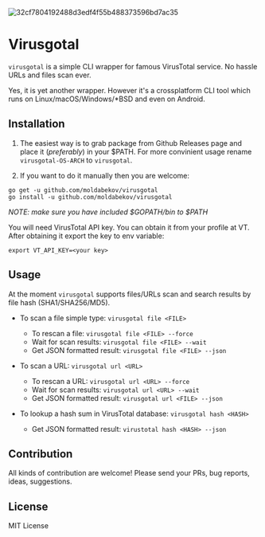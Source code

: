 ![32cf7804192488d3edf4f55b488373596bd7ac35](https://user-images.githubusercontent.com/669547/35134359-108c002c-fd00-11e7-9539-32e021a22735.png)

# Virusgotal

`virusgotal` is a simple CLI wrapper for famous VirusTotal service. No hassle URLs and files scan ever.

Yes, it is yet another wrapper. However it's a crossplatform CLI tool which runs on Linux/macOS/Windows/\*BSD and even on Android.


## Installation

1. The easiest way is to grab package from Github Releases page and place it (*preferably*) in your $PATH.
For more convinient usage rename `virusgotal-OS-ARCH` to `virusgotal`.

2. If you want to do it manually then you are welcome:
```
go get -u github.com/moldabekov/virusgotal
go install -u github.com/moldabekov/virusgotal
```
*NOTE: make sure you have included $GOPATH/bin to $PATH*

You will need VirusTotal API key. You can obtain it from your profile at VT.
After obtaining it export the key to env variable:

`export VT_API_KEY=<your key>`

## Usage

At the moment `virusgotal` supports files/URLs scan and search results by file hash (SHA1/SHA256/MD5).

* To scan a file simple type:
`virusgotal file <FILE>`
  * To rescan a file:
  `virusgotal file <FILE> --force`
  * Wait for scan results:
  `virusgotal file <FILE> --wait`
  * Get JSON formatted result:
  `virusgotal file <FILE> --json`

* To scan a URL:
`virusgotal url <URL>`
  * To rescan a URL:
  `virusgotal url <URL> --force`
  * Wait for scan results:
  `virusgotal url <URL> --wait`
  * Get JSON formatted result:
  `virusgotal url <FILE> --json`
  
* To lookup a hash sum in VirusTotal database:
`virusgotal hash <HASH>`
  * Get JSON formatted result:
  `virustotal hash <HASH> --json`


## Contribution

All kinds of contribution are welcome! Please send your PRs, bug reports, ideas, suggestions.

## License
MIT License
